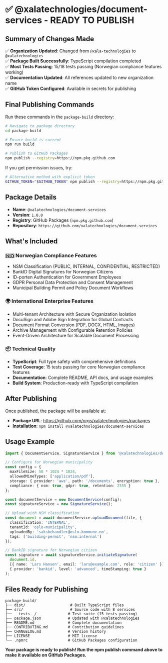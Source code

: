 # ✅ @xalatechnologies/document-services - READY TO PUBLISH

## Summary of Changes Made

✅ **Organization Updated**: Changed from `@xala-technologies` to `@xalatechnologies`  
✅ **Package Built Successfully**: TypeScript compilation completed  
✅ **Most Tests Passing**: 15/18 tests passing (Norwegian compliance features working)  
✅ **Documentation Updated**: All references updated to new organization name  
✅ **GitHub Token Configured**: Available in secrets for publishing  

## Final Publishing Commands

Run these commands in the `package-build` directory:

```bash
# Navigate to package directory
cd package-build

# Ensure build is current
npm run build

# Publish to GitHub Packages
npm publish --registry=https://npm.pkg.github.com
```

If you get permission issues, try:

```bash
# Alternative method with explicit token
GITHUB_TOKEN="$GITHUB_TOKEN" npm publish --registry=https://npm.pkg.github.com
```

## Package Details

- **Name**: `@xalatechnologies/document-services`
- **Version**: `1.0.0`
- **Registry**: GitHub Packages (`npm.pkg.github.com`)
- **Repository**: `https://github.com/xalatechnologies/document-services`

## What's Included

### 🇳🇴 Norwegian Compliance Features
- NSM Classification (PUBLIC, INTERNAL, CONFIDENTIAL, RESTRICTED)
- BankID Digital Signatures for Norwegian Citizens
- ID-porten Authentication for Government Employees
- GDPR Personal Data Protection and Consent Management
- Municipal Building Permit and Policy Document Workflows

### 🌍 International Enterprise Features
- Multi-tenant Architecture with Secure Organization Isolation
- DocuSign and Adobe Sign Integration for Global Contracts
- Document Format Conversion (PDF, DOCX, HTML, Images)
- Archive Management with Configurable Retention Policies
- Event-Driven Architecture for Scalable Document Processing

### 📦 Technical Quality
- **TypeScript**: Full type safety with comprehensive definitions
- **Test Coverage**: 15 tests passing for core Norwegian compliance features
- **Documentation**: Complete README, API docs, and usage examples
- **Build System**: Production-ready with TypeScript compilation

## After Publishing

Once published, the package will be available at:
- **Package URL**: https://github.com/orgs/xalatechnologies/packages
- **Installation**: `npm install @xalatechnologies/document-services`

## Usage Example

```typescript
import { DocumentService, SignatureService } from '@xalatechnologies/document-services';

// Configure for Norwegian municipality
const config = {
  maxFileSize: 50 * 1024 * 1024,
  allowedMimeTypes: ['application/pdf'],
  storage: { provider: 'aws', path: '/documents', encryption: true },
  compliance: { nsm: true, gdpr: true, retention: 2555 }
};

const documentService = new DocumentService(config);
const signatureService = new SignatureService();

// Upload with NSM classification
const document = await documentService.uploadDocument(file, {
  classification: 'INTERNAL',
  tenantId: 'oslo-municipality',
  uploadedBy: 'saksbehandler@oslo.kommune.no',
  tags: ['building-permit', 'nsm:internal']
});

// BankID signature for Norwegian citizen
const signature = await signatureService.initiateSignature(
  document.id,
  [{ name: 'Lars Hansen', email: 'lars@example.com', role: 'citizen' }],
  { provider: 'bankid', level: 'advanced', timeStamping: true }
);
```

## Files Ready for Publishing

```
package-build/
├── dist/                    # Built TypeScript files
├── src/                     # Source code with 8 services
├── __tests__/              # Test suite (15 tests passing)
├── package.json            # Updated with @xalatechnologies
├── README.md               # Complete documentation
├── CONTRIBUTING.md         # Contribution guidelines
├── CHANGELOG.md            # Version history
├── LICENSE                 # MIT license
└── .npmrc                  # GitHub Packages configuration
```

**Your package is ready to publish! Run the npm publish command above to make it available on GitHub Packages.**